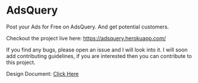 # AdsQuery
Post your Ads for Free on AdsQuery. And get potential customers.

Checkout the project live here: https://adsquery.herokuapp.com/

If you find any bugs, please open an issue and I will look into it.
I will soon add contributing guidelines, if you are interested then you can
contribute to this project.

Design Document: [Click Here](https://docs.google.com/document/d/1_yC6jbTiLdDJ4NZzBMGIoTk89NVp31DQX85guvLpu4A/edit?usp=sharing)